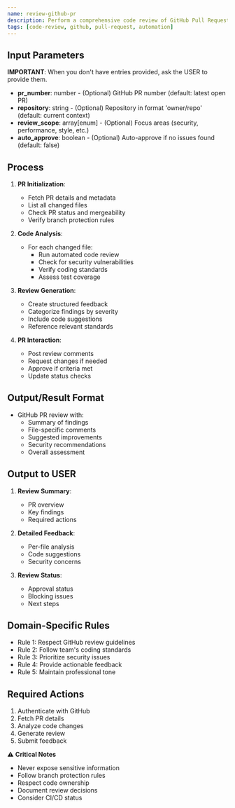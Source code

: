 ```yaml
---
name: review-github-pr
description: Perform a comprehensive code review of GitHub Pull Requests with automated analysis and feedback.
tags: [code-review, github, pull-request, automation]
---
```


## Input Parameters
**IMPORTANT**: When you don't have entries provided, ask the USER to provide them.
- **pr_number**: number - (Optional) GitHub PR number (default: latest open PR)
- **repository**: string - (Optional) Repository in format 'owner/repo' (default: current context)
- **review_scope**: array[enum] - (Optional) Focus areas (security, performance, style, etc.)
- **auto_approve**: boolean - (Optional) Auto-approve if no issues found (default: false)

## Process

1. **PR Initialization**:
   - Fetch PR details and metadata
   - List all changed files
   - Check PR status and mergeability
   - Verify branch protection rules

2. **Code Analysis**:
   - For each changed file:
     - Run automated code review
     - Check for security vulnerabilities
     - Verify coding standards
     - Assess test coverage

3. **Review Generation**:
   - Create structured feedback
   - Categorize findings by severity
   - Include code suggestions
   - Reference relevant standards

4. **PR Interaction**:
   - Post review comments
   - Request changes if needed
   - Approve if criteria met
   - Update status checks

## Output/Result Format
- GitHub PR review with:
  - Summary of findings
  - File-specific comments
  - Suggested improvements
  - Security recommendations
  - Overall assessment

## Output to USER
1. **Review Summary**:
   - PR overview
   - Key findings
   - Required actions

2. **Detailed Feedback**:
   - Per-file analysis
   - Code suggestions
   - Security concerns

3. **Review Status**:
   - Approval status
   - Blocking issues
   - Next steps

## Domain-Specific Rules
- Rule 1: Respect GitHub review guidelines
- Rule 2: Follow team's coding standards
- Rule 3: Prioritize security issues
- Rule 4: Provide actionable feedback
- Rule 5: Maintain professional tone

## Required Actions
1. Authenticate with GitHub
2. Fetch PR details
3. Analyze code changes
4. Generate review
5. Submit feedback

⚠️ **Critical Notes**
- Never expose sensitive information
- Follow branch protection rules
- Respect code ownership
- Document review decisions
- Consider CI/CD status
